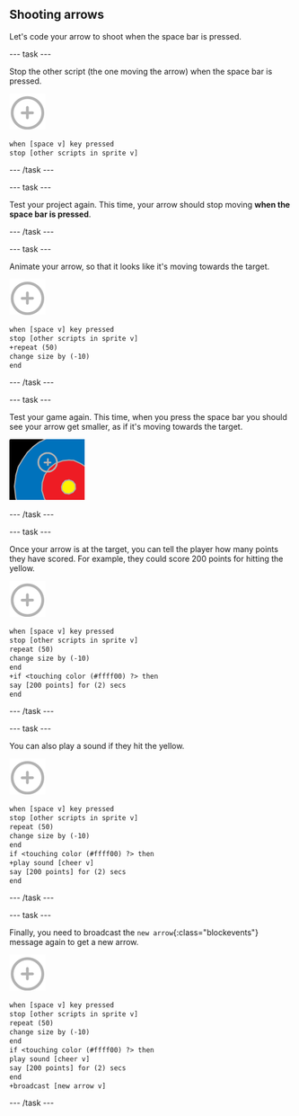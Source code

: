 ## Shooting arrows

Let's code your arrow to shoot when the space bar is pressed.

--- task ---

Stop the other script (the one moving the arrow) when the space bar is pressed.

![target sprite](images/target-sprite.png)

```blocks
when [space v] key pressed
stop [other scripts in sprite v]
```

--- /task ---

--- task ---

Test your project again. This time, your arrow should stop moving __when the space bar is pressed__.

--- /task ---

--- task ---

Animate your arrow, so that it looks like it's moving towards the target.

![target sprite](images/target-sprite.png)

```blocks
when [space v] key pressed
stop [other scripts in sprite v]
+repeat (50)
change size by (-10)
end
```

--- /task ---

--- task ---

Test your game again. This time, when you press the space bar you should see your arrow get smaller, as if it's moving towards the target.

![target with the cross hair on it](images/archery-animate-test.png)

--- /task ---

--- task ---

Once your arrow is at the target, you can tell the player how many points they have scored. For example, they could score 200 points for hitting the yellow.

![target sprite](images/target-sprite.png)

```blocks
when [space v] key pressed
stop [other scripts in sprite v]
repeat (50)
change size by (-10)
end
+if <touching color (#ffff00) ?> then
say [200 points] for (2) secs
end
```

--- /task ---

--- task ---

You can also play a sound if they hit the yellow.

![target sprite](images/target-sprite.png)

```blocks
when [space v] key pressed
stop [other scripts in sprite v]
repeat (50)
change size by (-10)
end
if <touching color (#ffff00) ?> then
+play sound [cheer v]
say [200 points] for (2) secs
end
```

--- /task ---

--- task ---

Finally, you need to broadcast the `new arrow`{:class="blockevents"} message again to get a new arrow.

![target sprite](images/target-sprite.png)

```blocks
when [space v] key pressed
stop [other scripts in sprite v]
repeat (50)
change size by (-10)
end
if <touching color (#ffff00) ?> then
play sound [cheer v]
say [200 points] for (2) secs
end
+broadcast [new arrow v]
```
--- /task ---
